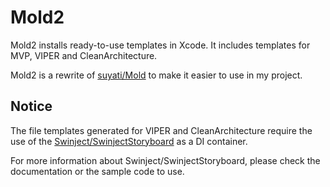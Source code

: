 # Mold2
Mold2 installs ready-to-use templates in Xcode.  It includes templates for MVP, VIPER and CleanArchitecture. 

Mold2 is a rewrite of [suyati/Mold](https://github.com/suyati/Mold) to make it easier to use in my project.


## Notice
The file templates generated for VIPER and CleanArchitecture require the use of the [Swinject/SwinjectStoryboard](https://github.com/Swinject/SwinjectStoryboard) as a DI container.

For more information about Swinject/SwinjectStoryboard, please check the documentation or the sample code to use.